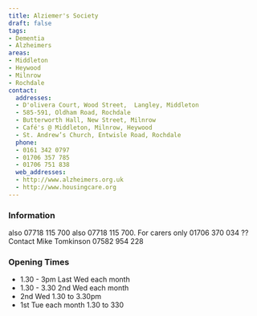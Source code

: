 ```yaml
---
title: Alziemer's Society
draft: false
tags:
- Dementia
- Alzheimers
areas:
- Middleton
- Heywood
- Milnrow
- Rochdale
contact:
  addresses:
  - D'olivera Court, Wood Street,  Langley, Middleton
  - 585-591, Oldham Road, Rochdale
  - Butterworth Hall, New Street, Milnrow
  - Café's @ Middleton, Milnrow, Heywood
  - St. Andrew’s Church, Entwisle Road, Rochdale
  phone:
  - 0161 342 0797
  - 01706 357 785
  - 01706 751 838
  web_addresses: 
  - http://www.alzheimers.org.uk
  - http://www.housingcare.org
---
```


### Information
also 07718 115 700
also 07718 115 700.   For carers only
01706 370 034  ??
Contact Mike Tomkinson 07582 954 228

### Opening Times
* 1.30 - 3pm Last Wed each month
* 1.30 - 3.30 2nd Wed each month
* 2nd Wed 1.30 to 3.30pm
* 1st Tue each month 1.30 to 330

